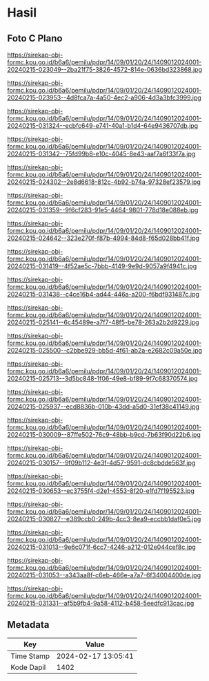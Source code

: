# Hasil

## Foto C Plano

https://sirekap-obj-formc.kpu.go.id/b6a6/pemilu/pdpr/14/09/01/20/24/1409012024001-20240215-023049--2ba21f75-3826-4572-814e-0636bd323868.jpg

https://sirekap-obj-formc.kpu.go.id/b6a6/pemilu/pdpr/14/09/01/20/24/1409012024001-20240215-023953--4d8fca7a-4a50-4ec2-a906-4d3a3bfc3999.jpg

https://sirekap-obj-formc.kpu.go.id/b6a6/pemilu/pdpr/14/09/01/20/24/1409012024001-20240215-031324--ecbfc649-e741-40a1-b1d4-64e9436707db.jpg

https://sirekap-obj-formc.kpu.go.id/b6a6/pemilu/pdpr/14/09/01/20/24/1409012024001-20240215-031342--75fd99b8-e10c-4045-8e43-aaf7a6f33f7a.jpg

https://sirekap-obj-formc.kpu.go.id/b6a6/pemilu/pdpr/14/09/01/20/24/1409012024001-20240215-024302--2e8d6618-812c-4b92-b74a-97328ef23579.jpg

https://sirekap-obj-formc.kpu.go.id/b6a6/pemilu/pdpr/14/09/01/20/24/1409012024001-20240215-031359--9f6cf283-91e5-4464-9801-778d18e088eb.jpg

https://sirekap-obj-formc.kpu.go.id/b6a6/pemilu/pdpr/14/09/01/20/24/1409012024001-20240215-024642--323e270f-f87b-4994-84d8-f65d028bb41f.jpg

https://sirekap-obj-formc.kpu.go.id/b6a6/pemilu/pdpr/14/09/01/20/24/1409012024001-20240215-031419--4f52ae5c-7bbb-4149-9e9d-9057a9f4941c.jpg

https://sirekap-obj-formc.kpu.go.id/b6a6/pemilu/pdpr/14/09/01/20/24/1409012024001-20240215-031438--c4ce16b4-ad44-446a-a200-f6bdf931487c.jpg

https://sirekap-obj-formc.kpu.go.id/b6a6/pemilu/pdpr/14/09/01/20/24/1409012024001-20240215-025141--6c45489e-a7f7-48f5-be78-263a2b2d9229.jpg

https://sirekap-obj-formc.kpu.go.id/b6a6/pemilu/pdpr/14/09/01/20/24/1409012024001-20240215-025500--c2bbe929-bb5d-4f61-ab2a-e2682c09a50e.jpg

https://sirekap-obj-formc.kpu.go.id/b6a6/pemilu/pdpr/14/09/01/20/24/1409012024001-20240215-025713--3d5bc848-1f06-49e8-bf89-9f7c68370574.jpg

https://sirekap-obj-formc.kpu.go.id/b6a6/pemilu/pdpr/14/09/01/20/24/1409012024001-20240215-025937--ecd8836b-010b-43dd-a5d0-31ef38c41149.jpg

https://sirekap-obj-formc.kpu.go.id/b6a6/pemilu/pdpr/14/09/01/20/24/1409012024001-20240215-030009--87ffe502-76c9-48bb-b9cd-7b63f90d22b6.jpg

https://sirekap-obj-formc.kpu.go.id/b6a6/pemilu/pdpr/14/09/01/20/24/1409012024001-20240215-030157--9f09b112-4e3f-4d57-9591-dc8cbdde563f.jpg

https://sirekap-obj-formc.kpu.go.id/b6a6/pemilu/pdpr/14/09/01/20/24/1409012024001-20240215-030653--ec3755f4-d2e1-4553-8f20-e1fd7f195523.jpg

https://sirekap-obj-formc.kpu.go.id/b6a6/pemilu/pdpr/14/09/01/20/24/1409012024001-20240215-030827--e389ccb0-249b-4cc3-8ea9-eccbb1daf0e5.jpg

https://sirekap-obj-formc.kpu.go.id/b6a6/pemilu/pdpr/14/09/01/20/24/1409012024001-20240215-031013--9e6c071f-6cc7-4246-a212-012e044cef8c.jpg

https://sirekap-obj-formc.kpu.go.id/b6a6/pemilu/pdpr/14/09/01/20/24/1409012024001-20240215-031053--a343aa8f-c6eb-466e-a7a7-6f34004400de.jpg

https://sirekap-obj-formc.kpu.go.id/b6a6/pemilu/pdpr/14/09/01/20/24/1409012024001-20240215-031331--af5b9fb4-9a58-4112-b458-5eedfc913cac.jpg


## Metadata

| Key        | Value               |
| ---------- | ------------------- |
| Time Stamp | 2024-02-17 13:05:41 |
| Kode Dapil | 1402                |



